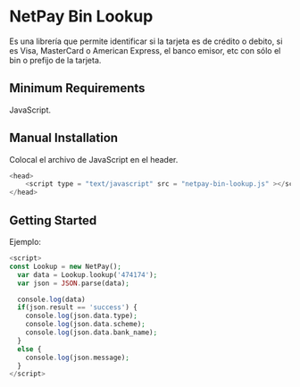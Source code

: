 # NetPay Bin Lookup

Es una librería que permite identificar si la tarjeta es de crédito o debito, si es Visa, MasterCard o American Express, el banco emisor, etc con sólo el bin o prefijo de la tarjeta.

## Minimum Requirements

JavaScript.

## Manual Installation

Colocal el archivo de JavaScript en el header.

```php
<head>
    <script type = "text/javascript" src = "netpay-bin-lookup.js" ></script>
</head>
```

## Getting Started

Ejemplo:

```php
<script>
const Lookup = new NetPay();
  var data = Lookup.lookup('474174');
  var json = JSON.parse(data);

  console.log(data)
  if(json.result == 'success') {
    console.log(json.data.type);
    console.log(json.data.scheme);
    console.log(json.data.bank_name);
  }
  else {
    console.log(json.message);
  }
</script>
```